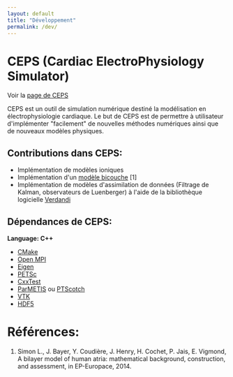 ```yaml
---
layout: default
title: "Développement"
permalink: /dev/
---
```


# CEPS (Cardiac ElectroPhysiology Simulator)

Voir la [page de CEPS](https://carmen.gitlabpages.inria.fr/ceps/)

CEPS est un outil de simulation numérique destiné la modélisation en
électrophysiologie cardiaque. Le but de CEPS est de permettre à utilisateur
d'implémenter "facilement" de nouvelles méthodes numériques ainsi que de
nouveaux modèles physiques. 
	
## Contributions dans CEPS:

* Implémentation de modèles ioniques
* Implémentation d'un [modèle
  bicouche](https://hal.inria.fr/hal-01132905/document) [1]
* Implémentation de modèles d'assimilation de données (Filtrage de Kalman,
  observateurs de Luenberger) à l'aide de la bibliothèque logicielle
  [Verdandi](http://verdandi.sourceforge.net/)
	  
## Dépendances de CEPS:

**Language: C++**

* [CMake](https://cmake.org/download/)
* [Open MPI](https://www.open-mpi.org/)
* [Eigen](http://eigen.tuxfamily.org/index.php?title=Main_Page)
* [PETSc](https://www.mcs.anl.gov/petsc/download/index.html)
* [CxxTest](https://cxxtest.com/)
* [ParMETIS](http://glaros.dtc.umn.edu/gkhome/metis/parmetis/) 
  ou [PTScotch](https://www.labri.fr/perso/pelegrin/scotch/)
* [VTK](https://vtk.org/)
* [HDF5](https://www.hdfgroup.org/downloads/hdf5/)
	  
# Références:

1. Simon L., J. Bayer, Y. Coudière, J. Henry, H. Cochet, P. Jais, E. Vigmond, A
   bilayer model of human atria: mathematical background, construction, and
   assessment, in EP-Europace, 2014. 

